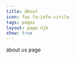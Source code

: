 ```yaml
---
title: About
icon: fas fa-info-circle
tags: pages
layout: page.njk
show: true
---
```

a﻿bout us page